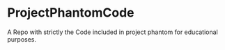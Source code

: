 # ProjectPhantomCode
A Repo with strictly the Code included in project phantom for educational purposes. 
